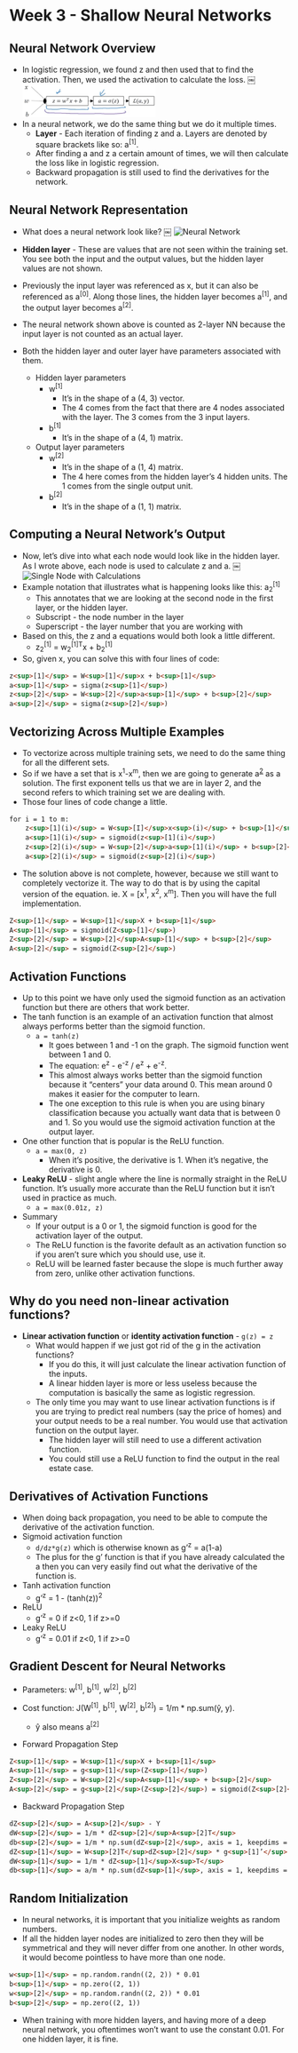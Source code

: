 # Week 3 - Shallow Neural Networks

## Neural Network Overview
* In logistic regression, we found z and then used that to find the activation. Then, we used the activation to calculate the loss.
￼
<img src="./images/week3/logisticRegression.png" alt="Logistic Regression" width="50%"></img>
* In a neural network, we do the same thing but we do it multiple times. 
    * **Layer** - Each iteration of finding z and a. Layers are denoted by square brackets like so:  a<sup>[1]</sup>. 
    * After finding a and z a certain amount of times, we will then calculate the loss like in logistic regression.
    * Backward propagation is still used to find the derivatives for the network.

## Neural Network Representation
* What does a neural network look like?
￼
<img src="./images/week3/neuralNetwork" alt="Neural Network" width="50%"></img>

* **Hidden layer** - These are values that are not seen within the training set. You see both the input and the output values, but the hidden layer values are not shown.
* Previously the input layer was referenced as x, but it can also be referenced as a<sup>[0]</sup>. Along those lines, the hidden layer becomes a<sup>[1]</sup>, and the output layer becomes a<sup>[2]</sup>.
* The neural network shown above is counted as 2-layer NN because the input layer is not counted as an actual layer.
* Both the hidden layer and outer layer have parameters associated with them.
    * Hidden layer parameters
        * w<sup>[1]</sup>
            * It’s in the shape of a (4, 3) vector.
            * The 4 comes from the fact that there are 4 nodes associated with the layer. The 3 comes from the 3 input layers.
        * b<sup>[1]</sup>
            * It’s in the shape of a (4, 1) matrix.
    * Output layer parameters
        * w<sup>[2]</sup>
            * It’s in the shape of a (1, 4) matrix.
            * The 4 here comes from the hidden layer’s 4 hidden units. The 1 comes from the single output unit.
        * b<sup>[2]</sup>
            * It’s in the shape of a (1, 1) matrix.

## Computing a Neural Network’s Output
* Now, let’s dive into what each node would look like in the hidden layer. As I wrote above, each node is used to calculate z and a.
￼
<img src="./images/week3/singleNode" alt="Single Node with Calculations" width="30%"></img>
* Example notation that illustrates what is happening looks like this: a<sub>2</sub><sup>[1]</sup>
    * This annotates that we are looking at the second node in the first layer, or the hidden layer.
    * Subscript - the node number in the layer
    * Superscript - the layer number that you are working with
* Based on this, the z and a equations would both look a little different.
    * z<sub>2</sub><sup>[1]</sup> = w<sub>2</sub><sup>[1]T</sup>x + b<sub>2</sub><sup>[1]</sup>
* So, given x, you can solve this with four lines of code:
```html
z<sup>[1]</sup> = W<sup>[1]</sup>x + b<sup>[1]</sup>
a<sup>[1]</sup> = sigma(z<sup>[1]</sup>)
z<sup>[2]</sup> = W<sup>[2]</sup>a<sup>[1]</sup> + b<sup>[2]</sup>
a<sup>[2]</sup> = sigma(z<sup>[2]</sup>)
```

## Vectorizing Across Multiple Examples
* To vectorize across multiple training sets, we need to do the same thing for all the different sets.
* So if we have a set that is x<sup>1</sup>-x<sup>m</sup>, then we are going to generate a<sup>[2](i)</sup> as a solution. The first exponent tells us that we are in layer 2, and the second refers to which training set we are dealing with.
* Those four lines of code change a little.
```html
for i = 1 to m:
	z<sup>[1](i)</sup> = W<sup>[I]</sup>x<sup>(i)</sup> + b<sup>[1]</sup>
	a<sup>[1](i)</sup> = sigmoid(z<sup>[1](i)</sup>)
	z<sup>[2](i)</sup> = W<sup>[2]</sup>a<sup>[1](i)</sup> + b<sup>[2]</sup>
	a<sup>[2](i)</sup> = sigmoid(z<sup>[2](i)</sup>)
```
* The solution above is not complete, however, because we still want to completely vectorize it. The way to do that is by using the capital version of the equation. ie. X = [x<sup>1</sup>, x<sup>2</sup>, x<sup>m</sup>]. Then you will have the full implementation.
```html
Z<sup>[1]</sup> = W<sup>[1]</sup>X + b<sup>[1]</sup>
A<sup>[1]</sup> = sigmoid(Z<sup>[1]</sup>)
Z<sup>[2]</sup> = W<sup>[2]</sup>A<sup>[1]</sup> + b<sup>[2]</sup>
A<sup>[2]</sup> = sigmoid(Z<sup>[2]</sup>)
```

## Activation Functions
* Up to this point we have only used the sigmoid function as an activation function but there are others that work better.
* The tanh function is an example of an activation function that almost always performs better than the sigmoid function. 
    * `a = tanh(z)`
        * It goes between 1 and -1 on the graph. The sigmoid function went between 1 and 0.
        * The equation: e<sup>z</sup> - e<sup>-z</sup> / e<sup>z</sup> + e<sup>-z</sup>.
        * This almost always works better than the sigmoid function because it “centers” your data around 0. This mean around 0 makes it easier for the computer to learn.
        * The one exception to this rule is when you are using binary classification because you actually want data that is between 0 and 1. So you would use the sigmoid activation function at the output layer.
* One other function that is popular is the ReLU function.
    * `a = max(0, z)`
        * When it’s positive, the derivative is 1. When it’s negative, the derivative is 0.
* **Leaky ReLU** - slight angle where the line is normally straight in the ReLU function. It’s usually more accurate than the ReLU function but it isn’t used in practice as much.
    * `a = max(0.01z, z)`
* Summary
    * If your output is a 0 or 1, the sigmoid function is good for the activation layer of the output.
    * The ReLU function is the favorite default as an activation function so if you aren’t sure which you should use, use it.
    * ReLU will be learned faster because the slope is much further away from zero, unlike other activation functions.

## Why do you need non-linear activation functions?
* **Linear activation function** or **identity activation function** - `g(z) = z`
    * What would happen if we just got rid of the g in the activation functions?
        * If you do this, it will just calculate the linear activation function of the inputs.
        * A linear hidden layer is more or less useless because the computation is basically the same as logistic regression.
    * The only time you may want to use linear activation functions is if you are trying to predict real numbers (say the price of homes) and your output needs to be a real number. You would use that activation function on the output layer.
        * The hidden layer will still need to use a different activation function.
        * You could still use a ReLU function to find the output in the real estate case.

## Derivatives of Activation Functions
* When doing back propagation, you need to be able to compute the derivative of the activation function.
* Sigmoid activation function
    * `d/dz*g(z)` which is otherwise known as g’<sup>z</sup> = a(1-a)
    * The plus for the g’ function is that if you have already calculated the a then you can very easily find out what the derivative of the function is.
* Tanh activation function
    * g’<sup>z</sup> = 1 - (tanh(z))<sup>2<sup>
* ReLU
    * g’<sup>z</sup> = 0 if z<0, 1 if z>=0
* Leaky ReLU
    * g’<sup>z</sup> = 0.01 if z<0, 1 if z>=0

## Gradient Descent for Neural Networks
* Parameters: w<sup>[1]</sup>, b<sup>[1]</sup>, w<sup>[2]</sup>, b<sup>[2]</sup>
* Cost function: J(W<sup>[1]</sup>, b<sup>[1]</sup>, W<sup>[2]</sup>, b<sup>[2]</sup>) = 1/m * np.sum(y&#770;, y). 
    * y&#770; also means a<sup>[2]</sup>

* Forward Propagation Step
```html
Z<sup>[1]</sup> = W<sup>[1]</sup>X + b<sup>[1]</sup>
A<sup>[1]</sup> = g<sup>[1]</sup>(Z<sup>[1]</sup>)
Z<sup>[2]</sup> = W<sup>[2]</sup>A<sup>[1]</sup> + b<sup>[2]</sup>
A<sup>[2]</sup> = g<sup>[2]</sup>(Z<sup>[2]</sup>) = sigmoid(Z<sup>[2]</sup>)
```
* Backward Propagation Step
```html
dZ<sup>[2]</sup> = A<sup>[2]</sup> - Y
dW<sup>[2]</sup> = 1/m * dZ<sup>[2]</sup>A<sup>[2]T</sup>
db<sup>[2]</sup> = 1/m * np.sum(dZ<sup>[2]</sup>, axis = 1, keepdims = True)
dZ<sup>[1]</sup> = W<sup>[2]T</sup>dZ<sup>[2]</sup> * g<sup>[1]’</sup>(Z<sup>[1]</sup>)
dW<sup>[1]</sup> = 1/m * dZ<sup>[1]</sup>X<sup>T</sup>
db<sup>[1]</sup> = a/m * np.sum(dZ<sup>[1]</sup>, axis = 1, keepdims = True)
```

## Random Initialization
* In neural networks, it is important that you initialize weights as random numbers.
* If all the hidden layer nodes are initialized to zero then they will be symmetrical and they will never differ from one another. In other words, it would become pointless to have more than one node.
```html
w<sup>[1]</sup> = np.random.randn((2, 2)) * 0.01
b<sup>[1]</sup> = np.zero((2, 1))
w<sup>[2]</sup> = np.random.randn((2, 2)) * 0.01
b<sup>[2]</sup> = np.zero((2, 1))
```
* When training with more hidden layers, and having more of a deep neural network, you oftentimes won’t want to use the constant 0.01. For one hidden layer, it is fine.